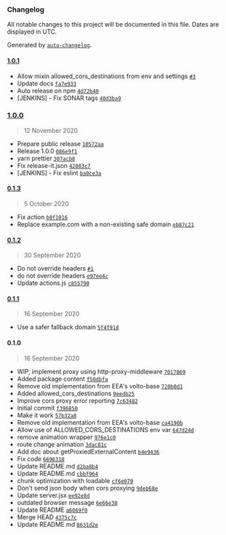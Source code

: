 ### Changelog

All notable changes to this project will be documented in this file. Dates are displayed in UTC.

Generated by [`auto-changelog`](https://github.com/CookPete/auto-changelog).

#### [1.0.1](https://github.com/eea/volto-corsproxy/compare/1.0.0...1.0.1)

- Allow mixin allowed_cors_destinations from env and settings [`#3`](https://github.com/eea/volto-corsproxy/pull/3)
- Update docs [`fa7e933`](https://github.com/eea/volto-corsproxy/commit/fa7e933e3d46e6cdcae44e95029d94e0fcb7223a)
- Auto release on npm [`4d72b40`](https://github.com/eea/volto-corsproxy/commit/4d72b40ffc33e899f0c2cab0f2f5027412d20441)
- [JENKINS] - Fix SONAR tags [`40d3ba9`](https://github.com/eea/volto-corsproxy/commit/40d3ba98912adc8ce2709b5c9d8b0d7f5660659a)

### [1.0.0](https://github.com/eea/volto-corsproxy/compare/0.1.3...1.0.0)

> 12 November 2020

- Prepare public release [`10572aa`](https://github.com/eea/volto-corsproxy/commit/10572aa4fe7ad5f4f16346207f706888e2ea0d6f)
- Release 1.0.0 [`086e9f1`](https://github.com/eea/volto-corsproxy/commit/086e9f1ad99da57b14ac8f570c08ab05493fad1c)
- yarn prettier [`307acb8`](https://github.com/eea/volto-corsproxy/commit/307acb8e81e5a022f36c78c636eeee41d77f3722)
- Fix release-it.json [`42003c7`](https://github.com/eea/volto-corsproxy/commit/42003c728acdad9b1d5fd57babb0d59a0c6d61c7)
- [JENKINS] - Fix eslint [`ba0ce3a`](https://github.com/eea/volto-corsproxy/commit/ba0ce3a1f0ccf687c2ebb5f4dc3fb7628cc9bfda)

#### [0.1.3](https://github.com/eea/volto-corsproxy/compare/0.1.2...0.1.3)

> 5 October 2020

- Fix action [`b0f1016`](https://github.com/eea/volto-corsproxy/commit/b0f1016c234b92a6f7acf4073c2251de6548c87d)
- Replace example.com with a non-existing safe domain [`eb87c21`](https://github.com/eea/volto-corsproxy/commit/eb87c21724e92a3a1bbc6e78ceb40b319992aa03)

#### [0.1.2](https://github.com/eea/volto-corsproxy/compare/0.1.1...0.1.2)

> 30 September 2020

- Do not override headers [`#1`](https://github.com/eea/volto-corsproxy/pull/1)
- do not override headers [`e97ee4c`](https://github.com/eea/volto-corsproxy/commit/e97ee4c68feea64500546b335492ce8dfd9133c2)
- Update actions.js [`c855790`](https://github.com/eea/volto-corsproxy/commit/c855790943dfce25c99cbea4cb9f58d8fb8abe8b)

#### [0.1.1](https://github.com/eea/volto-corsproxy/compare/0.1.0...0.1.1)

> 16 September 2020

- Use a safer fallback domain [`5f4f91d`](https://github.com/eea/volto-corsproxy/commit/5f4f91d17d4e1c81d26187ff77101066e0db17e7)

#### 0.1.0

> 16 September 2020

- WIP, implement proxy using http-proxy-middleware [`7017869`](https://github.com/eea/volto-corsproxy/commit/70178691475cde8d62b5cf725a13ce6857c8f621)
- Added package content [`f58dbfa`](https://github.com/eea/volto-corsproxy/commit/f58dbfafa0400794f3f5ea129bfd56a6c7b76d37)
- Remove old implementation from EEA's volto-base [`720b0d1`](https://github.com/eea/volto-corsproxy/commit/720b0d18f3c9064d2be6ea6110e07fa48b742193)
- Added allowed_cors_destinations [`9eedb25`](https://github.com/eea/volto-corsproxy/commit/9eedb25d259aa3bbd0fca8381bb30663eeafeaf8)
- Improve cors proxy error reporting [`7c63482`](https://github.com/eea/volto-corsproxy/commit/7c634822640da038be0731540871338f95ec3417)
- Initial commit [`f396850`](https://github.com/eea/volto-corsproxy/commit/f3968509173e0be1940e786f60c32f06e5aded95)
- Make it work [`57b32a8`](https://github.com/eea/volto-corsproxy/commit/57b32a830e5adddefa698d717eabafcfac00e255)
- Remove old implementation from EEA's volto-base [`ca4190b`](https://github.com/eea/volto-corsproxy/commit/ca4190b1f08242b5aec55bd95f44501e5a4b624f)
- Allow use of ALLOWED_CORS_DESTINATIONS env var [`647d24d`](https://github.com/eea/volto-corsproxy/commit/647d24d52b27fd21d472fe6acecc58a8481c8cf4)
- remove animation wrapper [`976e1c0`](https://github.com/eea/volto-corsproxy/commit/976e1c099bb0bef75fda2d68e4d334125057ab67)
- route change animation [`3dac81c`](https://github.com/eea/volto-corsproxy/commit/3dac81c9d2d807dc198efc8436c8506dbd4bae4a)
- Add doc about getProxiedExternalContent [`b4e9436`](https://github.com/eea/volto-corsproxy/commit/b4e943623b4bbf8f5020f6ec94b7a1370719f541)
- Fix code [`6696318`](https://github.com/eea/volto-corsproxy/commit/669631893efbccce9d9226af85b7f2ad945baceb)
- Update README.md [`d2ba8b4`](https://github.com/eea/volto-corsproxy/commit/d2ba8b4b3d934d1132802f97c28a37f6078af523)
- Update README.md [`cbbf964`](https://github.com/eea/volto-corsproxy/commit/cbbf964f95a3ea352b0eea6984327da92ee1e94e)
- chunk optimization with loadable [`cf6e070`](https://github.com/eea/volto-corsproxy/commit/cf6e07076faf5dd40d84cbdf05099927e6bb1d01)
- Don't send json body when cors proxying [`9deb68e`](https://github.com/eea/volto-corsproxy/commit/9deb68e8db298ae673332ee38beb1ecc6ed03cc7)
- Update server.jsx [`ee92e8d`](https://github.com/eea/volto-corsproxy/commit/ee92e8d710d6ec141840958fc6cdfb1cac2db795)
- outdated browser message [`6e66e38`](https://github.com/eea/volto-corsproxy/commit/6e66e3869a671f1de33545fcbcf246803d19868a)
- Update README [`a6069f0`](https://github.com/eea/volto-corsproxy/commit/a6069f02c4490f0ae6940ac66debf5af59313b5a)
- Merge HEAD [`4375c7c`](https://github.com/eea/volto-corsproxy/commit/4375c7c80c224186dd67ea6824eefa86135332fa)
- Update README.md [`8631d2e`](https://github.com/eea/volto-corsproxy/commit/8631d2ed833178d2cbc00272f4d63419753b829e)
